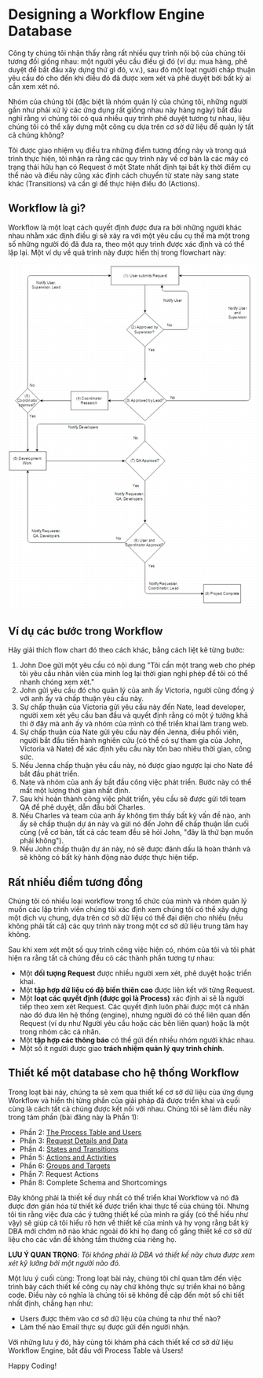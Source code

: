 # Designing a Workflow Engine Database

Công ty chúng tôi nhận thấy rằng rất nhiều quy trình nội bộ của chúng tôi tương đối giống nhau: một người yêu cầu điều gì đó (ví dụ: mua hàng, phê duyệt để bắt đầu xây dựng thứ gì đó, v.v.), sau đó một loạt người chấp thuận yêu cầu đó cho đến khi điều đó đã được xem xét và phê duyệt bởi bất kỳ ai cần xem xét nó.

Nhóm của chúng tôi (đặc biệt là nhóm quản lý của chúng tôi, những người gần như phải xử lý các ứng dụng rất giống nhau này hàng ngày) bắt đầu nghĩ rằng vì chúng tôi có quá nhiều quy trình phê duyệt tương tự nhau, liệu chúng tôi có thể xây dựng một công cụ dựa trên cơ sở dữ liệu để quản lý tất cả chúng không?

Tôi được giao nhiệm vụ điều tra những điểm tương đồng này và trong quá trình thực hiện, tôi nhận ra rằng các quy trình này về cơ bản là các máy có trạng thái hữu hạn có Request ở một State nhất định tại bất kỳ thời điểm cụ thể nào và điều này cũng xác định cách chuyển từ state này sang state khác (Transitions) và cần gì để thực hiện điều đó (Actions).

## Workflow là gì?

Workflow là một loạt cách quyết định được đưa ra bởi những người khác nhau nhằm xác định điều gì sẽ xảy ra với một yêu cầu cụ thể mà một trong số những người đó đã đưa ra, theo một quy trình được xác định và có thể lặp lại. Một ví dụ về quá trình này được hiển thị trong flowchart này:

![Alt text](./images/image.png)

## Ví dụ các bước trong Workflow

Hãy giải thích flow chart đó theo cách khác, bằng cách liệt kê từng bước:

1. John Doe gửi một yêu cầu có nội dung "Tôi cần một trang web cho phép tôi yêu cầu nhân viên của mình log lại thời gian nghỉ phép để tôi có thể nhanh chóng xem xét."
2. John gửi yêu cầu đó cho quản lý của anh ấy Victoria, người cũng đồng ý với anh ấy và chấp thuận yêu cầu này.
3. Sự chấp thuận của Victoria gửi yêu cầu này đến Nate, lead developer, người xem xét yêu cầu ban đầu và quyết định rằng có một ý tưởng khả thi ở đây mà anh ấy và nhóm của mình có thể triển khai làm trang web.
4. Sự chấp thuận của Nate gửi yêu cầu này đến Jenna, điều phối viên, người bắt đầu tiến hành nghiên cứu (có thể có sự tham gia của John, Victoria và Nate) để xác định yêu cầu này tốn bao nhiêu thời gian, công sức.
5. Nếu Jenna chấp thuận yêu cầu này, nó được giao ngược lại cho Nate để bắt đầu phát triển.
6. Nate và nhóm của anh ấy bắt đầu công việc phát triển. Bước này có thể mất một lượng thời gian nhất định.
7. Sau khi hoàn thành công việc phát triển, yêu cầu sẽ được gửi tới team QA để phê duyệt, dẫn đầu bởi Charles.
8. Nếu Charles và team của anh ấy không tìm thấy bất kỳ vấn đề nào, anh ấy sẽ chấp thuận dự án này và gửi nó đến John để chấp thuận lần cuối cùng (về cơ bản, tất cả các team đều sẽ hỏi John, "đây là thứ bạn muốn phải không").
9. Nếu John chấp thuận dự án này, nó sẽ được đánh dấu là hoàn thành và sẽ không có bất kỳ hành động nào được thực hiện tiếp.

## Rất nhiều điểm tương đồng

Chúng tôi có nhiều loại workflow trong tổ chức của mình và nhóm quản lý muốn các lập trình viên chúng tôi xác định xem chúng tôi có thể xây dựng một dịch vụ chung, dựa trên cơ sở dữ liệu có thể đại diện cho nhiều (nếu không phải tất cả) các quy trình này trong một cơ sở dữ liệu trung tâm hay không.

Sau khi xem xét một số quy trình công việc hiện có, nhóm của tôi và tôi phát hiện ra rằng tất cả chúng đều có các thành phần tương tự nhau:

- Một **đối tượng Request** được nhiều người xem xét, phê duyệt hoặc triển khai.
- Một **tập hợp dữ liệu có độ biến thiên cao** được liên kết với từng Request.
- Một **loạt các quyết định (được gọi là Process)** xác định ai sẽ là người tiếp theo xem xét Request. Các quyết định luôn phải được một cá nhân nào đó đưa lên hệ thống (engine), nhưng người đó có thể liên quan đến Request (ví dụ như Người yêu cầu hoặc các bên liên quan) hoặc là một trong nhóm các cá nhân.
- Một **tập hợp các thông báo** có thể gửi đến nhiều nhóm người khác nhau.
- Một số ít người được giao **trách nhiệm quản lý quy trình chính**.

## Thiết kế một database cho hệ thống Workflow

Trong loạt bài này, chúng ta sẽ xem qua thiết kế cơ sở dữ liệu của ứng dụng Workflow và hiển thị từng phần của giải pháp đã được triển khai và cuối cùng là cách tất cả chúng được kết nối với nhau. Chúng tôi sẽ làm điều này trong tám phần (bài đăng này là Phần 1):

- Phần 2: [The Process Table and Users](./Part_2_The_Process_Table_And_Users.md)
- Phần 3: [Request Details and Data](./Part_3_Request_Details_And_Data.md)
- Phần 4: [States and Transitions](./Part_4_States_And_Transitions.md)
- Phần 5: [Actions and Activities](./Part_5_Actions_And_Activities.md)
- Phần 6: [Groups and Targets](./Part_6_Groups_And_Targets.md)
- Phần 7: Request Actions
- Phần 8: Complete Schema and Shortcomings

Đây không phải là thiết kế duy nhất có thể triển khai Workflow và nó đã được đơn giản hóa từ thiết kế được triển khai thực tế của chúng tôi. Nhưng tôi tin rằng việc đưa các ý tưởng thiết kế của mình ra giấy (có thể hiểu như vậy) sẽ giúp cả tôi hiểu rõ hơn về thiết kế của mình và hy vọng rằng bất kỳ DBA mới chớm nở nào khác ngoài đó khi họ đang cố gắng thiết kế cơ sở dữ liệu cho các vấn đề không tầm thường của riêng họ.

**LƯU Ý QUAN TRỌNG**: _Tôi không phải là DBA và thiết kế này chưa được xem xét kỹ lưỡng bởi một người nào đó._

Một lưu ý cuối cùng: Trong loạt bài này, chúng tôi chỉ quan tâm đến việc trình bày cách thiết kế công cụ này chứ không thực sự triển khai nó bằng code. Điều này có nghĩa là chúng tôi sẽ không đề cập đến một số chi tiết nhất định, chẳng hạn như:

- Users được thêm vào cơ sở dữ liệu của chúng ta như thế nào?
- Làm thế nào Email thực sự được gửi đến người nhận.

Với những lưu ý đó, hãy cùng tôi khám phá cách thiết kế cơ sở dữ liệu Workflow Engine, bắt đầu với Process Table và Users!

Happy Coding!
